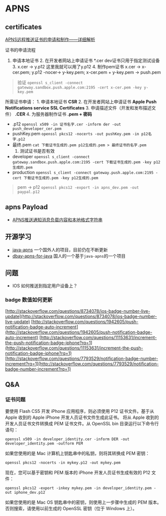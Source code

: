 # APNS

## certificates

[APNS远程推送证书的申请和制作——详细解析](http://my.oschina.net/u/1245365/blog/297913#OSC_h1_7)

证书的申请流程  
1. 申请本地证书 2. 在开发者网站上申请证书 \*.cer dev证书只用于指定测试设备 3. x.cer -&gt; y.p12 这里我就可以用了y.p12 4. 制作pem证书 x.cer -&gt; x-cer.pem; y.p12 -nocer-&gt; y-key.pem; x-cer.pem + y-key.pem -&gt; push.pem

> 验证 `openssl s_client -connect gateway.sandbox.push.apple.com:2195 -cert x-cer.pem -key y-key.pem`

所需证书申请： 1. 申请本地证书 **CSR** 2. 在开发者网站上申请证书 **Apple Push Notifications service SSL Certificates** 3. 申请描述文件（开发和发布描述文件） **.CER** 4. 为服务器制作证书 **.pem + 密码**

* .p12  `openssl x509 -in 证书名字.cer -inform der -out push_developer_cer.pem`
* pushKey.pem `openssl pkcs12 -nocerts -out pushKey.pem -in p12名字.p12`
* 最终.pem `cat 下载证书生成的.pem p12生成的.pem > 最终证书的名字.pem`
  1. 测试证书是否有效
* developer `openssl s_client -connect gateway.sandbox.push.apple.com:2195 -cert 下载证书生成的.pem -key p12生成的.pem`
* production `openssl s_client -connect gateway.push.apple.com:2195 -cert 下载证书生成的.pem -key p12生成的.pem`

> pem -&gt; p12 `openssl pkcs12 -export -in apns_dev.pem -out paypal.p12`

## apns Payload

* [APNS推送通知消息负载内容和本地格式字符串](http://www.cnblogs.com/taintain1984/p/3727440.html)

## 开源学习

* [java-apns](https://github.com/notnoop/java-apns) 一个国外人的项目，目前仍在不断更新
* [dbay-apns-for-java](https://github.com/RamosLi/dbay-apns-for-java) 国人的一个基于`java-apns`的一个项目

## 问题

* IOS 如何推送到指定用户设备上？

### badge 数值如何更新

[http://stackoverflow.com/questions/8734078/ios-badge-number-live-update](http://stackoverflow.com/questions/8734078/ios-badge-number-live-update) [http://stackoverflow.com/questions/1942605/push-notification-badge-auto-increment](http://stackoverflow.com/questions/1942605/push-notification-badge-auto-increment) [http://stackoverflow.com/questions/11153631/increment-the-push-notification-badge-iphone?rq=1](http://stackoverflow.com/questions/11153631/increment-the-push-notification-badge-iphone?rq=1) [http://stackoverflow.com/questions/7793529/notification-badge-number-increment?rq=1](http://stackoverflow.com/questions/7793529/notification-badge-number-increment?rq=1)

## Q&A

### 证书问题

要使用 Flash CS5 开发 iPhone 应用程序，则必须使用 P12 证书文件。基于从 Apple 收到的 Apple iPhone 开发人员证书文件生成此证书。 将从 Apple 收到的开发人员证书文件转换成 PEM 证书文件。从 OpenSSL bin 目录运行以下命令行语句：

`openssl x509 -in developer_identity.cer -inform DER -out developer_identity.pem -outform PEM`

如果您使用的是 Mac 计算机上钥匙串中的私钥，则将其转换成 PEM 密钥：

`openssl pkcs12 -nocerts -in mykey.p12 -out mykey.pem`

现在，您可以基于密钥和 PEM 版本的 iPhone 开发人员证书生成有效的 P12 文件：

`openssl pkcs12 -export -inkey mykey.pem -in developer_identity.pem -out iphone_dev.p12`

如果您使用的是 Mac OS 钥匙串中的密钥，则使用上一步骤中生成的 PEM 版本。否则搜索，请使用以前生成的 OpenSSL 密钥（位于 Windows 上）。

